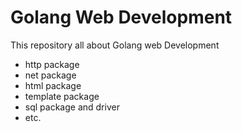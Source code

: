# Golang Web Development
This repository all about Golang web Development
- http package 
- net package 
- html package 
- template package
- sql package and driver
- etc.
